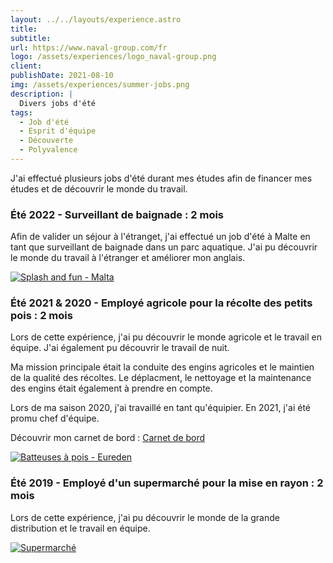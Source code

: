 ```yaml
---
layout: ../../layouts/experience.astro
title: 
subtitle: 
url: https://www.naval-group.com/fr
logo: /assets/experiences/logo_naval-group.png
client: 
publishDate: 2021-08-10
img: /assets/experiences/summer-jobs.png
description: |
  Divers jobs d'été
tags:
  - Job d'été
  - Esprit d'équipe
  - Découverte
  - Polyvalence
---
```


J'ai effectué plusieurs jobs d'été durant mes études afin de financer mes études et de découvrir le monde du travail.

### Été 2022 - Surveillant de baignade : 2 mois 

Afin de valider un séjour à l'étranget, j'ai effectué un job d'été à Malte en tant que surveillant de baignade dans un parc aquatique. J'ai pu découvrir le monde du travail à l'étranger et améliorer mon anglais.

[![Splash and fun - Malta](/assets/experiences/splash.jpg)](https://splashandfunmalta.com/)

### Été 2021 & 2020 - Employé agricole pour la récolte des petits pois : 2 mois

Lors de cette expérience, j'ai pu découvrir le monde agricole et le travail en équipe. J'ai également pu découvrir le travail de nuit.

Ma mission principale était la conduite des engins agricoles et le maintien de la qualité des récoltes. Le déplacment, le nettoyage et la maintenance des engins était également à prendre en compte.

Lors de ma saison 2020, j'ai travaillé en tant qu'équipier. En 2021, j'ai été promu chef d'équipe.

Découvrir mon carnet de bord : [Carnet de bord](https://carnet-de-bord.clementyziquel.fr/accueil)

[![Batteuses à pois - Eureden](/assets/experiences/petits-pois.jpg)](https://www.eureden.com/fr)

### Été 2019 - Employé d'un supermarché pour la mise en rayon : 2 mois

Lors de cette expérience, j'ai pu découvrir le monde de la grande distribution et le travail en équipe.

[![Supermarché](/assets/experiences/supermarche.jpg)](https://www.e.leclerc/)